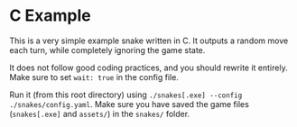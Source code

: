 # C Example

This is a very simple example snake written in C.
It outputs a random move each turn, while completely ignoring the game state.

It does not follow good coding practices, and you should rewrite it entirely.
Make sure to set `wait: true` in the config file.

Run it (from this root directory) using `./snakes[.exe] --config ./snakes/config.yaml`.
Make sure you have saved the game files (`snakes[.exe]` and `assets/`) in the `snakes/` folder.
